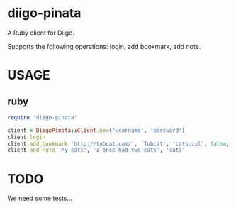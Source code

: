 diigo-pinata
============
A Ruby client for Diigo.

Supports the following operations: login, add bookmark, add note.

# USAGE

## ruby

``` ruby
require 'diigo-pinata'

client = DiigoPinata::Client.new('username', 'password')
client.login
client.add_bookmark 'http://tubcat.com/', 'Tubcat', 'cats,xxl', false, 'I need to keep track of all sorts of cats.'
client.add_note 'My cats', 'I once had two cats', 'cats'
```

# TODO

We need some tests...